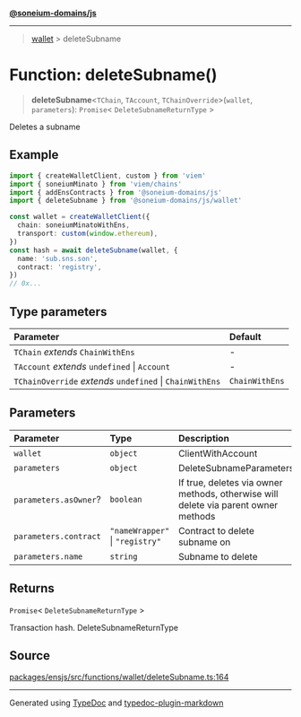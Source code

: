 [**@soneium-domains/js**](../README.md)

---

> [wallet](README.md) > deleteSubname

# Function: deleteSubname()

> **deleteSubname**\<`TChain`, `TAccount`, `TChainOverride`\>(`wallet`, `parameters`): `Promise`\< `DeleteSubnameReturnType` \>

Deletes a subname

## Example

```ts
import { createWalletClient, custom } from 'viem'
import { soneiumMinato } from 'viem/chains'
import { addEnsContracts } from '@soneium-domains/js'
import { deleteSubname } from '@soneium-domains/js/wallet'

const wallet = createWalletClient({
  chain: soneiumMinatoWithEns,
  transport: custom(window.ethereum),
})
const hash = await deleteSubname(wallet, {
  name: 'sub.sns.son',
  contract: 'registry',
})
// 0x...
```

## Type parameters

| Parameter                                                | Default        |
| :------------------------------------------------------- | :------------- |
| `TChain` _extends_ `ChainWithEns`                        | -              |
| `TAccount` _extends_ `undefined` \| `Account`            | -              |
| `TChainOverride` _extends_ `undefined` \| `ChainWithEns` | `ChainWithEns` |

## Parameters

| Parameter             | Type                            | Description                                                                        |
| :-------------------- | :------------------------------ | :--------------------------------------------------------------------------------- |
| `wallet`              | `object`                        | ClientWithAccount                                                                  |
| `parameters`          | `object`                        | DeleteSubnameParameters                                                            |
| `parameters.asOwner`? | `boolean`                       | If true, deletes via owner methods, otherwise will delete via parent owner methods |
| `parameters.contract` | `"nameWrapper"` \| `"registry"` | Contract to delete subname on                                                      |
| `parameters.name`     | `string`                        | Subname to delete                                                                  |

## Returns

`Promise`\< `DeleteSubnameReturnType` \>

Transaction hash. DeleteSubnameReturnType

## Source

[packages/ensjs/src/functions/wallet/deleteSubname.ts:164](https://github.com/ensdomains/ensjs-v3/blob/1b90b888/packages/ensjs/src/functions/wallet/deleteSubname.ts#L164)

---

Generated using [TypeDoc](https://typedoc.org/) and [typedoc-plugin-markdown](https://www.npmjs.com/package/typedoc-plugin-markdown)
